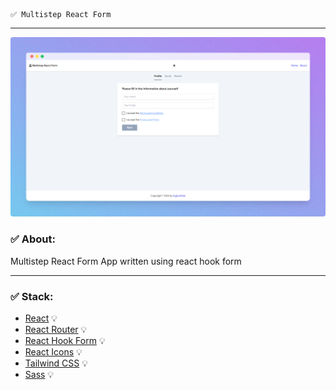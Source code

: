     ✅ Multistep React Form

---

![YOUR_APP_NAME](assets/images/preview.png)

### ✅ About:

Multistep React Form App written using react hook form

---

### ✅ Stack:

-   [React](https://ru.reactjs.org/) 💡
-   [React Router](https://reactrouter.com/docs/en/v6/getting-started/overview) 💡
-   [React Hook Form](https://react-hook-form.com/) 💡
-   [React Icons](https://react-icons.github.io/react-icons/) 💡
-   [Tailwind CSS](https://tailwindcss.com/) 💡
-   [Sass](https://sass-lang.com/) 💡
